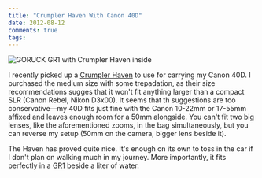 ```yaml
---
title: "Crumpler Haven With Canon 40D"
date: 2012-08-12
comments: true
tags: 
---
```

<img src="http://dinomite.smugmug.com/Other/Gear/i-9ZzG8wn/0/L/MG0232-L.jpg" class=right alt="GORUCK GR1 with Crumpler Haven inside" />

I recently picked up a [Crumpler Haven](http://www.crumpler.com/us/Camera-Bags/Camera-Pouches/Haven-M.html) to use for carrying my Canon 40D.  I purchased the medium size with some trepadation, as their size recommendations sugges that it won't fit anything larger than a compact SLR (Canon Rebel, Nikon D3x00).  It seems that th suggestions are too conservative—my 40D fits just fine with the Canon 10-22mm or 17-55mm affixed and leaves enough room for a 50mm alongside.  You can't fit two big lenses, like the aforementioned zooms, in the bag simultaneously, but you can reverse my setup (50mm on the camera, bigger lens beside it).

The Haven has proved quite nice.  It's enough on its own to toss in the car if I don't plan on walking much in my journey.  More importantly, it fits perfectly in a [GR1](https://www.goruckgear.com/Gear/Details/3) beside a liter of water.
